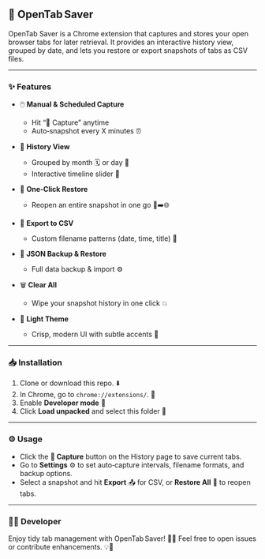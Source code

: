 ## 🚀 OpenTab Saver

OpenTab Saver is a Chrome extension that captures and stores your open browser tabs for later retrieval.
It provides an interactive history view, grouped by date, and lets you restore or export snapshots of tabs as CSV files.

---

### ✨ Features

* 🖱️ **Manual & Scheduled Capture**

  * Hit “📸 Capture” anytime
  * Auto‑snapshot every X minutes ⏰
* 📅 **History View**

  * Grouped by month 🗓️ or day 📆
  * Interactive timeline slider 🔄
* 🔄 **One‑Click Restore**

  * Reopen an entire snapshot in one go 🚪➡️🌐
* 💾 **Export to CSV**

  * Custom filename patterns (date, time, title) 📝
* 🔄 **JSON Backup & Restore**

  * Full data backup & import ⚙️
* 🗑️ **Clear All**

  * Wipe your snapshot history in one click 💥
* 🎨 **Light Theme**

  * Crisp, modern UI with subtle accents 🌟

---

### 📥 Installation

1. Clone or download this repo. ⬇️
2. In Chrome, go to `chrome://extensions/`. 🔧
3. Enable **Developer mode** 🔨
4. Click **Load unpacked** and select this folder 📂

---

### ⚙️ Usage

* Click the **📸 Capture** button on the History page to save current tabs.
* Go to **Settings** ⚙️ to set auto‑capture intervals, filename formats, and backup options.
* Select a snapshot and hit **Export** 📤 for CSV, or **Restore All** 🔄 to reopen tabs.

---

### 👩‍💻 Developer

Enjoy tidy tab management with OpenTab Saver! 🙌🐙 Feel free to open issues or contribute enhancements. 💡🚧
